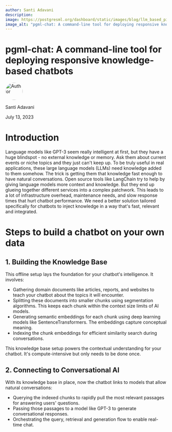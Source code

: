 ```yaml
---
author: Santi Adavani
description: 
image: https://postgresml.org/dashboard/static/images/blog/llm_based_pipeline_hero.png
image_alt: "pgml-chat: A command-line tool for deploying responsive knowledge-based chatbots"
---
```

# pgml-chat: A command-line tool for deploying responsive knowledge-based chatbots
<div class="d-flex align-items-center mb-4">
  <img width="54px" height="54px" src="/dashboard/static/images/team/santi.jpg" style="border-radius: 50%;" alt="Author" />
  <div class="ps-3 d-flex justify-content-center flex-column">
    <p class="m-0">Santi Adavani</p>
    <p class="m-0">July 13, 2023</p>
  </div>
</div>

# Introduction
Language models like GPT-3 seem really intelligent at first, but they have a huge blindspot - no external knowledge or memory. Ask them about current events or niche topics and they just can't keep up. To be truly useful in real applications, these large language models (LLMs) need knowledge added to them somehow. The trick is getting them that knowledge fast enough to have natural conversations. Open source tools like LangChain try to help by giving language models more context and knowledge. But they end up glueing together different services into a complex patchwork. This leads to a lot of infrastructure overhead, maintenance needs, and slow response times that hurt chatbot performance. We need a better solution tailored specifically for chatbots to inject knowledge in a way that's fast, relevant and integrated.

# Steps to build a chatbot on your own data

## 1. Building the Knowledge Base

This offline setup lays the foundation for your chatbot's intelligence. It involves:

- Gathering domain documents like articles, reports, and websites to teach your chatbot about the topics it will encounter.
- Splitting these documents into smaller chunks using segmentation algorithms. This keeps each chunk within the context size limits of AI models.
- Generating semantic embeddings for each chunk using deep learning models like SentenceTransformers. The embeddings capture conceptual meaning.
- Indexing the chunk embeddings for efficient similarity search during conversations.

This knowledge base setup powers the contextual understanding for your chatbot. It's compute-intensive but only needs to be done once.

## 2. Connecting to Conversational AI

With its knowledge base in place, now the chatbot links to models that allow natural conversations:

- Querying the indexed chunks to rapidly pull the most relevant passages for answering users' questions.
- Passing those passages to a model like GPT-3 to generate conversational responses.
- Orchestrating the query, retrieval and generation flow to enable real-time chat.
